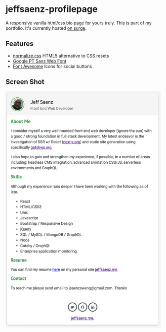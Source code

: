 # jeffsaenz-profilepage

A responsive vanilla html/css bio page for yours truly. This is part of my portfolio. 
It's currently hosted [on surge](http://jeffsaenz.surge.sh/).

## Features

* [normalize.css](https://necolas.github.io/normalize.css/) HTML5 alternative to CSS resets
* [Google PT Sans Web Font](https://fonts.google.com/specimen/PT+Sans)
* [Font Awesome](https://fontawesome.com/) Icons for social buttons

## Screen Shot

![](screenshots/page.png)

